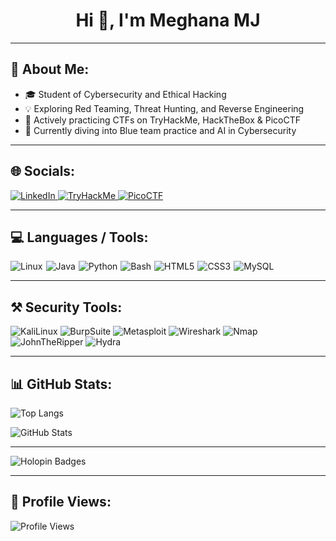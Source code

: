 <h1 align="center">Hi 👋, I'm Meghana MJ</h1>

---

## 📝 About Me:
- 🎓 Student of Cybersecurity and Ethical Hacking  
- 💡 Exploring Red Teaming, Threat Hunting, and Reverse Engineering  
- 🔐 Actively practicing CTFs on TryHackMe, HackTheBox & PicoCTF  
- 🌱 Currently diving into Blue team practice and AI in Cybersecurity  

---

## 🌐 Socials:
<p align="left">
  <a href="[https://linkedin.com/in/meghana-mj](https://www.linkedin.com/in/meghana-mj-967173302/)" target="_blank">
    <img src="https://img.shields.io/badge/LinkedIn-0A66C2?style=for-the-badge&logo=linkedin&logoColor=white" alt="LinkedIn">
  </a>
  <a href="[https://tryhackme.com/p/meghana](https://tryhackme.com/p/h20meghana.mj)" target="_blank">
    <img src="https://img.shields.io/badge/TryHackMe-212C42?style=for-the-badge&logo=tryhackme&logoColor=white" alt="TryHackMe">
  </a>
  
  <a href="[https://play.picoctf.org/meghanamj189]" target="_blank">
    <img src="https://img.shields.io/badge/PicoCTF-0DCAF0?style=for-the-badge&logo=picoctf&logoColor=white" alt="PicoCTF">
  </a>
</p>

---

## 💻 Languages / Tools:
<p>
 <div style="display: flex; gap: 5px; flex-wrap: wrap;">
    <img src="https://img.shields.io/badge/Linux-FCC624?style=for-the-badge&logo=linux&logoColor=black" alt="Linux" />
    <img src="https://img.shields.io/badge/Java-007396?style=for-the-badge&logo=java&logoColor=white" alt="Java" />
    <img src="https://img.shields.io/badge/Python-3776AB?style=for-the-badge&logo=python&logoColor=white" alt="Python" />
    <img src="https://img.shields.io/badge/Bash-4EAA25?style=for-the-badge&logo=gnu-bash&logoColor=white" alt="Bash" />
    <img src="https://img.shields.io/badge/HTML5-E34F26?style=for-the-badge&logo=html5&logoColor=white" alt="HTML5" />
    <img src="https://img.shields.io/badge/CSS3-1572B6?style=for-the-badge&logo=css3&logoColor=white" alt="CSS3"/>
    <img src="https://img.shields.io/badge/MySQL-4479A1?style=for-the-badge&logo=mysql&logoColor=white" alt="MySQL" />
 </div>
</p>

---

## ⚒️ Security Tools:
![KaliLinux](https://img.shields.io/badge/Kali_Linux-557C94?style=for-the-badge&logo=kali-linux&logoColor=white)
![BurpSuite](https://img.shields.io/badge/burpsuite-FF6633?style=for-the-badge&logo=burpsuite&logoColor=white)
![Metasploit](https://img.shields.io/badge/metasploit-2596CD?style=for-the-badge&logo=metasploit&logoColor=white)
![Wireshark](https://img.shields.io/badge/Wireshark-1679A7?style=for-the-badge&logo=Wireshark&logoColor=white)
![Nmap](https://img.shields.io/badge/Nmap-004872?style=for-the-badge&logo=nmap&logoColor=white)
![JohnTheRipper](https://img.shields.io/badge/John%20the%20Ripper-gray?style=for-the-badge&logo=gnupg&logoColor=white)
![Hydra](https://img.shields.io/badge/Hydra-black?style=for-the-badge&logo=secure&logoColor=white)

---

## 📊 GitHub Stats:
<p align="left">
  <img src="https://github-readme-stats.vercel.app/api/top-langs?username=meghanacycarat&show_icons=true&locale=en&layout=compact&theme=dark" alt="Top Langs" />
</p>

<p align="left">
  <img src="https://github-readme-stats.vercel.app/api?username=meghanacycarat&show_icons=true&locale=en&theme=dark" alt="GitHub Stats" />
</p>

---

![Holopin Badges](https://holopin.me/meghanacycarat)

---

## 👀 Profile Views:
<p align="left">
  <img src="https://komarev.com/ghpvc/?username=meghanacycarat&label=Profile%20Views&color=blue&style=flat" alt="Profile Views">
</p>

